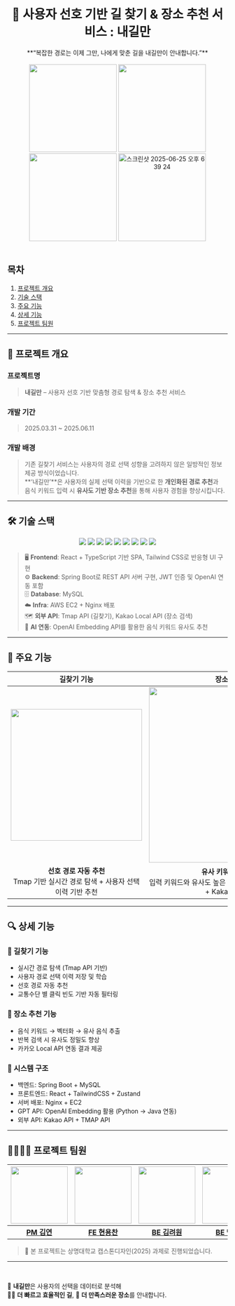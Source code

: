 # <div align="center">🚏 사용자 선호 기반 길 찾기 & 장소 추천 서비스 : 내길만</div>  
<div align="center">**“복잡한 경로는 이제 그만, 나에게 맞춘 길을 내길만이 안내합니다.”**</div>  

<br/>

<div align="center">
  <img src="https://github.com/user-attachments/assets/27fa0dea-245f-401f-8e7e-f490130bf5e4" width="200" />
  <img src="https://github.com/user-attachments/assets/05d6f397-8996-4f12-ab4a-c45a5cbdda8b" width="200" />
  <img src="https://github.com/user-attachments/assets/e9cb5f02-cebd-4bef-b901-0287706c19ca" width="200" />
  <img width="200" alt="스크린샷 2025-06-25 오후 6 39 24" src="https://github.com/user-attachments/assets/67a4aa03-3eda-47e5-949e-4c6a9a1feb41" />
  
  


</div>
<br/>

## 목차
1. [프로젝트 개요](#1)
2. [기술 스택](#2)
3. [주요 기능](#3)
4. [상세 기능](#4)
5. [프로젝트 팀원](#5)

---

## <span id="1">📌 프로젝트 개요</span>

### 프로젝트명  
> **내길만** – 사용자 선호 기반 맞춤형 경로 탐색 & 장소 추천 서비스  

### 개발 기간  
> 2025.03.31 ~ 2025.06.11  

### 개발 배경  
> 기존 길찾기 서비스는 사용자의 경로 선택 성향을 고려하지 않은 일방적인 정보 제공 방식이었습니다.  
> **‘내길만’**은 사용자의 실제 선택 이력을 기반으로 한 **개인화된 경로 추천**과  
> 음식 키워드 입력 시 **유사도 기반 장소 추천**을 통해 사용자 경험을 향상시킵니다.

---

## <span id="2">🛠 기술 스택</span>

<div align="center">
  <img src="https://img.shields.io/badge/react-61DAFB?style=for-the-badge&logo=react&logoColor=white">
  <img src="https://img.shields.io/badge/typescript-3178C6?style=for-the-badge&logo=typescript&logoColor=white">
  <img src="https://img.shields.io/badge/tailwindcss-06B6D4?style=for-the-badge&logo=tailwindcss&logoColor=white">
  <img src="https://img.shields.io/badge/springboot-6DB33F?style=for-the-badge&logo=springboot&logoColor=white">
  <img src="https://img.shields.io/badge/mysql-4479A1?style=for-the-badge&logo=mysql&logoColor=white">
  <img src="https://img.shields.io/badge/amazonec2-FF9900?style=for-the-badge&logo=amazonec2&logoColor=white">
  <img src="https://img.shields.io/badge/openai-412991?style=for-the-badge&logo=openai&logoColor=white">
  <img src="https://img.shields.io/badge/tmapapi-005BAC?style=for-the-badge&logo=tele5&logoColor=white">
  <img src="https://img.shields.io/badge/kakaoapi-FFCD00?style=for-the-badge&logo=kakaotalk&logoColor=black">
</div>

> 🖥 **Frontend**: React + TypeScript 기반 SPA, Tailwind CSS로 반응형 UI 구현  
> ⚙️ **Backend**: Spring Boot로 REST API 서버 구현, JWT 인증 및 OpenAI 연동 포함  
> 🗄 **Database**: MySQL  
> ☁️ **Infra**: AWS EC2 + Nginx 배포  
> 🗺 **외부 API**: Tmap API (길찾기), Kakao Local API (장소 검색)  
> 🤖 **AI 연동**: OpenAI Embedding API를 활용한 음식 키워드 유사도 추천

---

## <span id="3">🚀 주요 기능</span>

| 길찾기 기능 | 장소 추천 기능 |
|:--:|:--:|
| <img src="https://github.com/user-attachments/assets/ee654617-6d47-46f0-b09d-3b092bb8254e" width="300" /> | <img src="https://github.com/user-attachments/assets/9796a6f2-93fc-4e56-b6de-b4aa46a1a4e8" width="400" /> |
| **선호 경로 자동 추천** <br/> Tmap 기반 실시간 경로 탐색 + 사용자 선택 이력 기반 추천 | **유사 키워드 음식점 추천** <br/> 입력 키워드와 유사도 높은 장소 추천 (OpenAI Embedding + Kakao Local API) |
---

## <span id="4">🔍 상세 기능</span>

### 🧭 길찾기 기능
- 실시간 경로 탐색 (Tmap API 기반)
- 사용자 경로 선택 이력 저장 및 학습
- 선호 경로 자동 추천
- 교통수단 별 클릭 빈도 기반 자동 필터링

### 🍜 장소 추천 기능
- 음식 키워드 → 벡터화 → 유사 음식 추출
- 반복 검색 시 유사도 정밀도 향상
- 카카오 Local API 연동 결과 제공

### 🧠 시스템 구조
- 백엔드: Spring Boot + MySQL
- 프론트엔드: React + TailwindCSS + Zustand
- 서버 배포: Nginx + EC2
- GPT API: OpenAI Embedding 활용 (Python → Java 연동)
- 외부 API: Kakao API + TMAP API

---

## <span id="5">👨‍👩‍👧‍👦 프로젝트 팀원</span>

| <img src="" width="130"/> | <img src="https://github.com/kimryewon" width="130"/> | <img src="https://github.com/김연-github" width="130"/> | <img src="https://avatars.githubusercontent.com/maeng555" width="130"/> |
|:--:|:--:|:--:|:--:|
| [**PM 김연**](https://github.com/김연-github) | [**FE 현용찬**](https://github.com/현용찬-github) | [**BE 김려원**](https://github.com/kimryewon) | [**BE 맹진영**](https://github.com/maeng555) | 
> 🙌 본 프로젝트는 상명대학교 캡스톤디자인(2025) 과제로 진행되었습니다.

---

<br/>

🌟 **내길만**은 사용자의 선택을 데이터로 분석해  
🚶‍♂️ **더 빠르고 효율적인 길**, 🍱 **더 만족스러운 장소**를 안내합니다.
